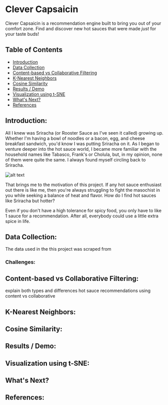 # Clever Capsaicin

Clever Capsaicin is a recommendation engine built to bring you out of your comfort zone. Find and discover new hot sauces that were made *just* for your taste buds!

## Table of Contents

- [Introduction](#introduction)
- [Data Collection](#data-collection)
- [Content-based vs Collaborative Filtering](#content-based-vs-collaborative-filtering)
- [K-Nearest Neighbors](#k-nearest-neighbors)
- [Cosine Similarity](#cosine-similarity)
- [Results / Demo](#results--demo)
- [Visualization using t-SNE](#visualization-using-t-sne)
- [What's Next?](#whats-next)
- [References](#references)

## Introduction:

All I knew was Sriracha (or Rooster Sauce as I've seen it called) growing up. Whether I'm having a bowl of noodles or a bacon, egg, and cheese breakfast sandwich, you'd know I was putting Sriracha on it. As I began to venture deeper into the hot sauce world, I became more familiar with the household names like Tabasco, Frank's or Cholula, but, in my opinion, none of them were quite the same. I always found myself circling back to Sriracha.

![alt text](https://github.com/oookevin53/Clever_Capsaicin/blob/master/images/common_sauces.png "Look familiar?")

That brings me to the motivation of this project. If any hot sauce enthusiast out there is like me, then you're always struggling to fight the masochist in you while seeking a balance of heat and flavor. How do I find hot sauces like Sriracha but hotter?

Even if you don't have a high tolerance for spicy food, you only have to like 1 sauce for a recommendation. After all, everybody could use a little extra spice in life.

## Data Collection:

The data used in the this project was scraped from

### Challenges:



## Content-based vs Collaborative Filtering:

explain both types and differences
hot sauce recommendations using content vs collaborative

## K-Nearest Neighbors:

## Cosine Similarity:

## Results / Demo:

## Visualization using t-SNE:

## What's Next?

## References:
